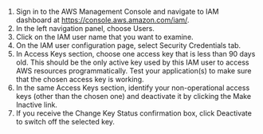 1. Sign in to the AWS Management Console and navigate to IAM dashboard at https://console.aws.amazon.com/iam/.
2. In the left navigation panel, choose Users.
3. Click on the IAM user name that you want to examine.
4. On the IAM user configuration page, select Security Credentials tab.
5. In Access Keys section, choose one access key that is less than 90 days old. This should be the only active key used by this IAM user to access AWS resources programmatically. Test your application(s) to make sure that the chosen access key is working.
6. In the same Access Keys section, identify your non-operational access keys (other than the chosen one) and deactivate it by clicking the Make Inactive link.
7. If you receive the Change Key Status confirmation box, click Deactivate to switch off the selected key.